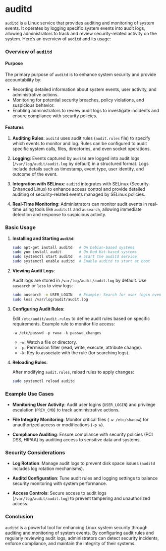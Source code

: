# auditd

`auditd` is a Linux service that provides auditing and monitoring of system events. It operates by logging specific system events into audit logs, allowing administrators to track and review security-related activity on the system. Here’s an overview of `auditd` and its usage:

### Overview of `auditd`

#### Purpose

The primary purpose of `auditd` is to enhance system security and provide accountability by:
- Recording detailed information about system events, user activity, and administrative actions.
- Monitoring for potential security breaches, policy violations, and suspicious behavior.
- Enabling administrators to review audit logs to investigate incidents and ensure compliance with security policies.

#### Features

1. **Auditing Rules**: `auditd` uses audit rules (`audit.rules` file) to specify which events to monitor and log. Rules can be configured to audit specific system calls, files, directories, and even socket operations.

2. **Logging**: Events captured by `auditd` are logged into audit logs (`/var/log/audit/audit.log` by default) in a structured format. Logs include details such as timestamp, event type, user identity, and outcome of the event.

3. **Integration with SELinux**: `auditd` integrates with SELinux (Security-Enhanced Linux) to enhance access control and provide detailed auditing of security-related events managed by SELinux policies.

4. **Real-Time Monitoring**: Administrators can monitor audit events in real-time using tools like `auditctl` and `ausearch`, allowing immediate detection and response to suspicious activity.

### Basic Usage

1. **Installing and Starting `auditd`**:

   ```bash
   sudo apt-get install auditd   # On Debian-based systems
   sudo yum install audit        # On Red Hat-based systems
   sudo systemctl start auditd   # Start the auditd service
   sudo systemctl enable auditd  # Enable auditd to start at boot
   ```

2. **Viewing Audit Logs**:

   Audit logs are stored in `/var/log/audit/audit.log` by default. Use `ausearch` or `less` to view logs:

   ```bash
   sudo ausearch -m USER_LOGIN   # Example: Search for user login events
   sudo less /var/log/audit/audit.log
   ```

3. **Configuring Audit Rules**:

   Edit `/etc/audit/audit.rules` to define audit rules based on specific requirements. Example rule to monitor file access:

   ```
   -w /etc/passwd -p rwxa -k passwd_changes
   ```

   - `-w`: Watch a file or directory.
   - `-p`: Permission filter (read, write, execute, attribute change).
   - `-k`: Key to associate with the rule (for searching logs).

4. **Reloading Rules**:

   After modifying `audit.rules`, reload rules to apply changes:

   ```bash
   sudo systemctl reload auditd
   ```

### Example Use Cases

- **Monitoring User Activity**: Audit user logins (`USER_LOGIN`) and privilege escalation (`PRIV_CMD`) to track administrative actions.
  
- **File Integrity Monitoring**: Monitor critical files (`-w /etc/shadow`) for unauthorized access or modifications (`-p w`).

- **Compliance Auditing**: Ensure compliance with security policies (PCI DSS, HIPAA) by auditing access to sensitive data and systems.

### Security Considerations

- **Log Rotation**: Manage audit logs to prevent disk space issues (`auditd` includes log rotation mechanisms).
  
- **Auditd Configuration**: Tune audit rules and logging settings to balance security monitoring with system performance.

- **Access Controls**: Secure access to audit logs (`/var/log/audit/audit.log`) to prevent tampering and unauthorized access.

### Conclusion

`auditd` is a powerful tool for enhancing Linux system security through auditing and monitoring of system events. By configuring audit rules and regularly reviewing audit logs, administrators can detect security incidents, enforce compliance, and maintain the integrity of their systems.
